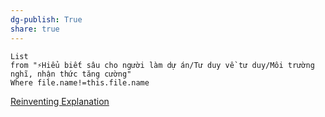 ```yaml
---
dg-publish: True
share: true
---
```

```dataview
List 
from "⚡Hiểu biết sâu cho người làm dự án/Tư duy về tư duy/Môi trường nghĩ, nhận thức tăng cường" 
Where file.name!=this.file.name
```
[Reinventing Explanation](https://michaelnielsen.org/reinventing_explanation/index.html)

